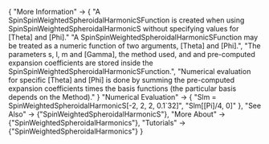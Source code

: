 {
  "More Information" -> {
    "A SpinSpinWeightedSpheroidalHarmonicSFunction is created when using SpinSpinWeightedSpheroidalHarmonicS without specifying values for \[Theta] and \[Phi]."
    "A SpinSpinWeightedSpheroidalHarmonicSFunction may be treated as a numeric function of two arguments, \[Theta] and \[Phi].",
    "The parameters s, l, m and \[Gamma], the method used, and and pre-computed expansion coefficients are stored inside the SpinSpinWeightedSpheroidalHarmonicSFunction.",
    "Numerical evaluation for specific \[Theta] and \[Phi] is done by summing the pre-computed expansion coefficients times the basis functions (the particular basis depends on the Method)."
    }
  "Numerical Evaluation" -> {
    "Slm = SpinWeightedSpheroidalHarmonicS[-2, 2, 2, 0.1`32]",
    "Slm[\[Pi]/4, 0]"
    },
  "See Also" -> {"SpinWeightedSpheroidalHarmonicS"},
  "More About" -> {"SpinWeightedSpheroidalHarmonics"},
  "Tutorials" -> {"SpinWeightedSpheroidalHarmonics"}
}